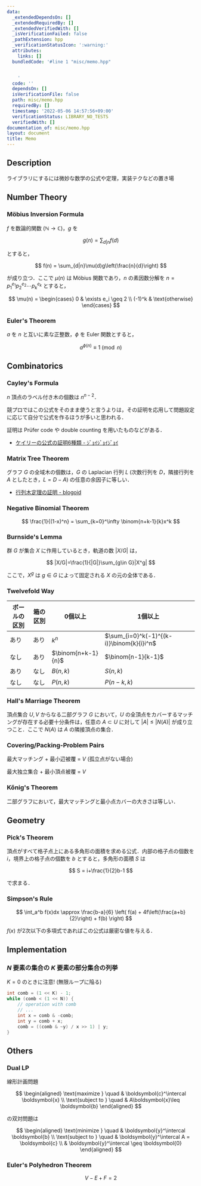 ```yaml
---
data:
  _extendedDependsOn: []
  _extendedRequiredBy: []
  _extendedVerifiedWith: []
  _isVerificationFailed: false
  _pathExtension: hpp
  _verificationStatusIcon: ':warning:'
  attributes:
    links: []
  bundledCode: '#line 1 "misc/memo.hpp"


    '
  code: ''
  dependsOn: []
  isVerificationFile: false
  path: misc/memo.hpp
  requiredBy: []
  timestamp: '2022-05-06 14:57:56+09:00'
  verificationStatus: LIBRARY_NO_TESTS
  verifiedWith: []
documentation_of: misc/memo.hpp
layout: document
title: Memo
---
```


## Description

ライブラリにするには微妙な数学の公式や定理，実装テクなどの置き場

## Number Theory

### Möbius Inversion Formula

$f$ を数論的関数 ($\mathbb{N}\rightarrow \mathbb{C}$)，$g$ を

$$
g(n) = \sum_{d|n} f(d)
$$

とすると，

$$
f(n) = \sum_{d|n}\mu(d)g\left(\frac{n}{d}\right)
$$

が成り立つ．ここで $\mu(n)$ は Möbius 関数であり，$n$ の素因数分解を $n=p_1^{e_1}p_2^{e_2}\cdots p_k^{e_k}$ とすると，

$$
\mu(n) = \begin{cases}
0 & \exists e_i \geq 2 \\
(-1)^k & \text{otherwise}
\end{cases}
$$

### Euler's Theorem

$a$ を $n$ と互いに素な正整数，$\phi$ を Euler 関数とすると，

$$
a^{\phi(n)} \equiv 1 \pmod n
$$


## Combinatorics

### Cayley's Formula

$n$ 頂点のラベル付き木の個数は $n^{n-2}$．

競プロではこの公式をそのまま使うと言うよりは，その証明を応用して問題設定に応じて自分で公式を作るほうが多いと思われる．

証明は Prüfer code や double counting を用いたものなどがある．

- [ケイリーの公式の証明6種類 - ｼﾞｮｲｼﾞｮｲｼﾞｮｲ](https://joisino.hatenablog.com/entry/2017/08/20/200000)

### Matrix Tree Theorem

グラフ $G$ の全域木の個数は，$G$ の Laplacian 行列 $L$ (次数行列を $D$，隣接行列を $A$ としたとき，$L=D-A$) の任意の余因子に等しい．

- [行列木定理の証明 - blogoid](https://mizuwater0.hatenablog.com/entry/2018/11/25/233547)

### Negative Binomial Theorem

$$
\frac{1}{(1-x)^n} = \sum_{k=0}^\infty \binom{n+k-1}{k}x^k
$$

### Burnside's Lemma

群 $G$ が集合 $X$ に作用しているとき，軌道の数 $|X/G|$ は，

$$
|X/G|=\frac{1}{|G|}\sum_{g\in G}|X^g|
$$

ここで，$X^g$ は $g\in G$ によって固定される $X$ の元の全体である．

### Twelvefold Way

| ボールの区別 | 箱の区別 | 0個以上 | 1個以上 |
| --- | --- | --- | --- |
| あり | あり | $k^n$ | $\sum_{i=0}^k(-1)^{(k-i)}\binom{k}{i}i^n$ |
| なし | あり | $\binom{n+k-1}{n}$ | $\binom{n-1}{k-1}$ |
| あり | なし | $B(n,k)$ | $S(n,k)$ |
| なし | なし | $P(n,k)$ | $P(n-k,k)$ |

### Hall's Marriage Theorem

頂点集合 $U,V$ からなる二部グラフ $G$ において，$U$ の全頂点をカバーするマッチングが存在する必要十分条件は，任意の $A\subset U$ に対して $|A|\leq |N(A)|$ が成り立つこと．ここで $N(A)$ は $A$ の隣接頂点の集合．

### Covering/Packing-Problem Pairs

最大マッチング + 最小辺被覆 = $V$  (孤立点がない場合)

最大独立集合 + 最小頂点被覆 = $V$

### Kőnig's Theorem

二部グラフにおいて，最大マッチングと最小点カバーの大きさは等しい．

## Geometry

### Pick's Theorem

頂点がすべて格子点上にある多角形の面積を求める公式．内部の格子点の個数を $i$，境界上の格子点の個数を $b$ とすると，多角形の面積 $S$ は

$$
S = i+\frac{1}{2}b-1
$$

で求まる．

### Simpson's Rule

$$
\int_a^b f(x)dx \approx \frac{b-a}{6} \left( f(a) + 4f\left(\frac{a+b}{2}\right) + f(b) \right)
$$

$f(x)$ が2次以下の多項式であればこの公式は厳密な値を与える．

## Implementation

### $N$ 要素の集合の $K$ 要素の部分集合の列挙

$K=0$ のときに注意! (無限ループに陥る)

```cpp
int comb = (1 << K) - 1;
while (comb < (1 << N)) {
    // operation with comb
    // ...
    int x = comb & -comb;
    int y = comb + x;
    comb = ((comb & ~y) / x >> 1) | y;
}
```

## Others

### Dual LP

線形計画問題

$$
\begin{aligned}
\text{maximize } \quad & \boldsymbol{c}^\intercal \boldsymbol{x} \\
\text{subject to } \quad & A\boldsymbol{x}\leq \boldsymbol{b}
\end{aligned}
$$

の双対問題は

$$
\begin{aligned}
\text{minimize } \quad & \boldsymbol{y}^\intercal \boldsymbol{b} \\
\text{subject to } \quad & \boldsymbol{y}^\intercal A = \boldsymbol{c} \\
& \boldsymbol{y}^\intercal \geq \boldsymbol{0}
\end{aligned}
$$

### Euler's Polyhedron Theorem

$$
V - E + F = 2
$$
